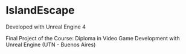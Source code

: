 # IslandEscape

Developed with Unreal Engine 4

Final Project of the Course: Diploma in Video Game Development with Unreal Engine (UTN - Buenos Aires)
